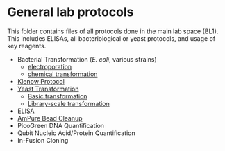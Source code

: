 # General lab protocols

This folder contains files of all protocols done in the main lab space (BL1). This includes ELISAs, all bacteriological or yeast protocols, and usage of key reagents. 

- Bacterial Transformation (*E. coli*, various strains)
  - [electroporation](bacteria/electroporation.md)
  - [chemical transformation](bacteria/chemical_transformation.md)
- [Klenow Protocol](klenow.md)
- [Yeast Transformation](./yeast)
  - [Basic transformation](./yeast/standard_transformation.md)
  - [Library-scale transformation](./yeast/library_scale_transformation.md)
- [ELISA](ELISA_optimization.md)
- [AmPure Bead Cleanup](ampure.md)
- PicoGreen DNA Quantification
- Qubit Nucleic Acid/Protein Quantification
- In-Fusion Cloning
